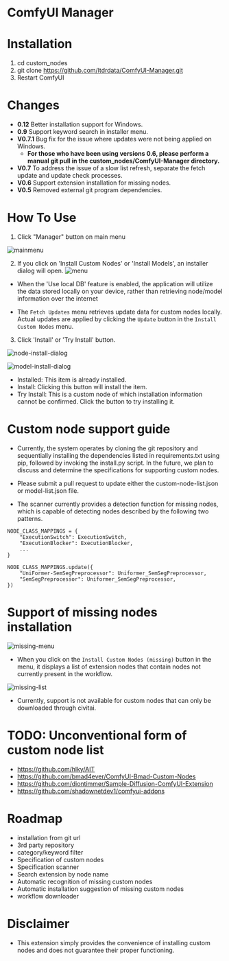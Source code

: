 # ComfyUI Manager

# Installation

1. cd custom_nodes
2. git clone https://github.com/ltdrdata/ComfyUI-Manager.git
3. Restart ComfyUI

# Changes
* **0.12** Better installation support for Windows.
* **0.9** Support keyword search in installer menu.
* **V0.7.1** Bug fix for the issue where updates were not being applied on Windows.
  * **For those who have been using versions 0.6, please perform a manual git pull in the custom_nodes/ComfyUI-Manager directory.**
* **V0.7** To address the issue of a slow list refresh, separate the fetch update and update check processes.
* **V0.6** Support extension installation for missing nodes.
* **V0.5** Removed external git program dependencies.


# How To Use

1. Click "Manager" button on main menu

![mainmenu](misc/main.png)


2. If you click on 'Install Custom Nodes' or 'Install Models', an installer dialog will open.
![menu](misc/menu.png)

* When the 'Use local DB' feature is enabled, the application will utilize the data stored locally on your device, rather than retrieving node/model information over the internet

* The ```Fetch Updates``` menu retrieves update data for custom nodes locally. Actual updates are applied by clicking the ```Update``` button in the ```Install Custom Nodes``` menu.

3. Click 'Install' or 'Try Install' button.

![node-install-dialog](misc/custom-nodes.png)

![model-install-dialog](misc/models.png)

* Installed: This item is already installed.
* Install: Clicking this button will install the item.
* Try Install: This is a custom node of which installation information cannot be confirmed. Click the button to try installing it.


# Custom node support guide

* Currently, the system operates by cloning the git repository and sequentially installing the dependencies listed in requirements.txt using pip, followed by invoking the install.py script. In the future, we plan to discuss and determine the specifications for supporting custom nodes.

* Please submit a pull request to update either the custom-node-list.json or model-list.json file.

* The scanner currently provides a detection function for missing nodes, which is capable of detecting nodes described by the following two patterns.

```
NODE_CLASS_MAPPINGS = {
    "ExecutionSwitch": ExecutionSwitch,
    "ExecutionBlocker": ExecutionBlocker,
    ...
}

NODE_CLASS_MAPPINGS.update({
    "UniFormer-SemSegPreprocessor": Uniformer_SemSegPreprocessor,
    "SemSegPreprocessor": Uniformer_SemSegPreprocessor,
})
```




# Support of missing nodes installation

![missing-menu](misc/missing-menu.png)

* When you click on the ```Install Custom Nodes (missing)``` button in the menu, it displays a list of extension nodes that contain nodes not currently present in the workflow.

![missing-list](misc/missing-list.png)

* Currently, support is not available for custom nodes that can only be downloaded through civitai.





# TODO: Unconventional form of custom node list

* https://github.com/hlky/AIT
* https://github.com/bmad4ever/ComfyUI-Bmad-Custom-Nodes
* https://github.com/diontimmer/Sample-Diffusion-ComfyUI-Extension
* https://github.com/shadownetdev1/comfyui-addons


# Roadmap

* installation from git url
* 3rd party repository
* category/keyword filter
* Specification of custom nodes
* Specification scanner
* Search extension by node name
* Automatic recognition of missing custom nodes
* Automatic installation suggestion of missing custom nodes
* workflow downloader

# Disclaimer

* This extension simply provides the convenience of installing custom nodes and does not guarantee their proper functioning.
